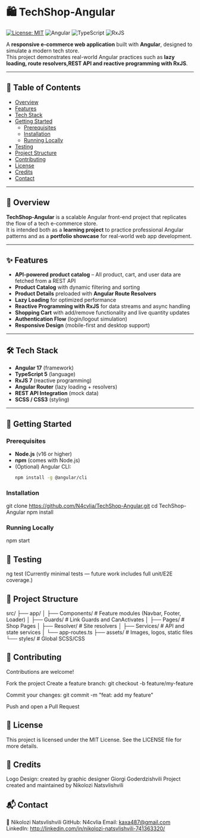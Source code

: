 # 🛍️ TechShop-Angular

[![License: MIT](https://img.shields.io/badge/License-MIT-blue.svg)](LICENSE)
![Angular](https://img.shields.io/badge/Angular-17-red)
![TypeScript](https://img.shields.io/badge/TypeScript-5-blue)
![RxJS](https://img.shields.io/badge/RxJS-7-purple)

A **responsive e-commerce web application** built with **Angular**, designed to simulate a modern tech store.  
This project demonstrates real-world Angular practices such as **lazy loading, route resolvers,REST API and reactive programming with RxJS**.  

---

## 📑 Table of Contents
- [Overview](#overview)  
- [Features](#features)  
- [Tech Stack](#tech-stack)   
- [Getting Started](#getting-started)  
  - [Prerequisites](#prerequisites)  
  - [Installation](#installation)  
  - [Running Locally](#running-locally)  
- [Testing](#testing)  
- [Project Structure](#project-structure)  
- [Contributing](#contributing)  
- [License](#license)  
- [Credits](#credits)  
- [Contact](#contact)  

---

## 🔎 Overview
**TechShop-Angular** is a scalable Angular front-end project that replicates the flow of a tech e-commerce store.  
It is intended both as a **learning project** to practice professional Angular patterns and as a **portfolio showcase** for real-world web app development.  

---

## ✨ Features
- **API-powered product catalog** – All product, cart, and user data are fetched from a REST API
- **Product Catalog** with dynamic filtering and sorting  
- **Product Details** preloaded with **Angular Route Resolvers**  
- **Lazy Loading** for optimized performance  
- **Reactive Programming with RxJS** for data streams and async handling  
- **Shopping Cart** with add/remove functionality and live quantity updates  
- **Authentication Flow** (login/logout simulation)  
- **Responsive Design** (mobile-first and desktop support)  

---

## 🛠 Tech Stack
- **Angular 17** (framework)  
- **TypeScript 5** (language)  
- **RxJS 7** (reactive programming)  
- **Angular Router** (lazy loading + resolvers)
- **REST API Integration** (mock data)
- **SCSS / CSS3** (styling)  

---

## 🚀 Getting Started

### Prerequisites
- **Node.js** (v16 or higher)  
- **npm** (comes with Node.js)  
- (Optional) Angular CLI:
  ```bash
  npm install -g @angular/cli
  
### Installation
git clone https://github.com/N4cvlia/TechShop-Angular.git
cd TechShop-Angular
npm install

### Running Locally
npm start

## 🧪 Testing
ng test
(Currently minimal tests — future work includes full unit/E2E coverage.)

## 📂 Project Structure
src/
├── app/
│   ├── Components/      # Feature modules (Navbar, Footer, Loader)
│   ├── Guards/          # Link Guards and CanActivates
│   ├── Pages/           # Shop Pages
│   ├── Resolver/        # Site resolvers
│   ├── Services/        # API and state services
│   └── app-routes.ts
├── assets/                # Images, logos, static files
└── styles/                # Global SCSS/CSS

## 🤝 Contributing
Contributions are welcome!

Fork the project
Create a feature branch:
git checkout -b feature/my-feature

Commit your changes:
git commit -m "feat: add my feature"

Push and open a Pull Request

## 📜 License
This project is licensed under the MIT License.
See the LICENSE file for more details.

## 🎨 Credits
Logo Design: created by graphic designer Giorgi Goderdzishvili
Project created and maintained by Nikolozi Natsvlishvili

## 📬 Contact
👤 Nikolozi Natsvlishvili
GitHub: N4cvlia
Email: kaxa487@gmail.com
LinkedIn: http://linkedin.com/in/nikolozi-natsvlishvili-741363320/
